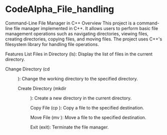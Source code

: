 # CodeAlpha_File_handling
Command-Line File Manager in C++
Overview
This project is a command-line file manager implemented in C++. It allows users to perform basic file management operations such as navigating directories, viewing files, creating directories, copying files, and moving files. The project uses C++'s filesystem library for handling file operations.

Features
List Files in Directory (ls): Display the list of files in the current directory.

Change Directory (cd <dir>): Change the working directory to the specified directory.

Create Directory (mkdir <dir>): Create a new directory in the current directory.

Copy File (cp <file> <destination>): Copy a file to the specified destination.

Move File (mv <file> <destination>): Move a file to the specified destination.

Exit (exit): Terminate the file manager.
